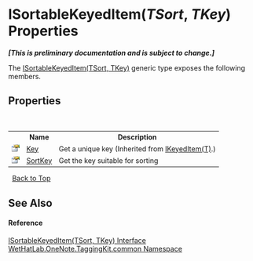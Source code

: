 # ISortableKeyedItem(*TSort*, *TKey*) Properties
 _**\[This is preliminary documentation and is subject to change.\]**_

The <a href="abc8440c-8348-edc3-9675-675356bab9f8">ISortableKeyedItem(TSort, TKey)</a> generic type exposes the following members.


## Properties
&nbsp;<table><tr><th></th><th>Name</th><th>Description</th></tr><tr><td>![Public property](media/pubproperty.gif "Public property")</td><td><a href="b3a4e407-a809-9a47-bbef-5e941a7e8ca9">Key</a></td><td>
Get a unique key
 (Inherited from <a href="590347fa-5d6e-913f-a16d-4eba80b68cd8">IKeyedItem(T)</a>.)</td></tr><tr><td>![Public property](media/pubproperty.gif "Public property")</td><td><a href="f4086983-259b-d1f1-78e3-b2f575d69f97">SortKey</a></td><td>
Get the key suitable for sorting</td></tr></table>&nbsp;
<a href="#isortablekeyeditem(*tsort*,-*tkey*)-properties">Back to Top</a>

## See Also


#### Reference
<a href="abc8440c-8348-edc3-9675-675356bab9f8">ISortableKeyedItem(TSort, TKey) Interface</a><br /><a href="bcdbab9c-63d1-48a4-6937-af53fb8d9a55">WetHatLab.OneNote.TaggingKit.common Namespace</a><br />